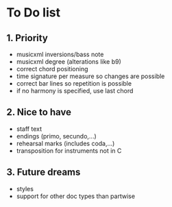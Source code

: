 <h1>To Do list</h1>

<h2>1. Priority</h2>
<ul>
    <li>musicxml inversions/bass note</li>
    <li>musicxml degree (alterations like b9)</li>
    <li>correct chord positioning</li>
    <li>time signature per measure so changes are possible</li>
    <li>correct bar lines so repetition is possible</li>
    <li>if no harmony is specified, use last chord</li>
</ul>

<h2>2. Nice to have</h2>
<ul>
    <li>staff text</li>
    <li>endings (primo, secundo,...)</li>
    <li>rehearsal marks (includes coda,...)</li>
    <li>transposition for instruments not in C</li>
</ul>

<h2>3. Future dreams</h2>

<ul>
    <li>styles</li>
    <li>support for other doc types than partwise</li>
</ul>
